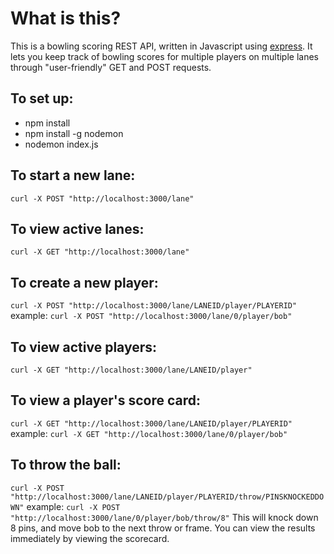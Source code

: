 # What is this?

This is a bowling scoring REST API, written in Javascript using [express](https://expressjs.com/). It lets you keep track of bowling scores for multiple players on multiple lanes through "user-friendly" GET and POST requests.

## To set up:

* npm install
* npm install -g nodemon
* nodemon index.js

## To start a new lane:
`curl -X POST "http://localhost:3000/lane"`

## To view active lanes:
`curl -X GET "http://localhost:3000/lane"`

## To create a new player:
`curl -X POST "http://localhost:3000/lane/LANEID/player/PLAYERID"`
example: `curl -X POST "http://localhost:3000/lane/0/player/bob"`

## To view active players:
`curl -X GET "http://localhost:3000/lane/LANEID/player"`

## To view a player's score card:
`curl -X GET "http://localhost:3000/lane/LANEID/player/PLAYERID"`
example: `curl -X GET "http://localhost:3000/lane/0/player/bob"`

## To throw the ball:
`curl -X POST "http://localhost:3000/lane/LANEID/player/PLAYERID/throw/PINSKNOCKEDDOWN"`
example: `curl -X POST "http://localhost:3000/lane/0/player/bob/throw/8"`
This will knock down 8 pins, and move bob to the next throw or frame. You can view the results immediately by viewing the scorecard.
